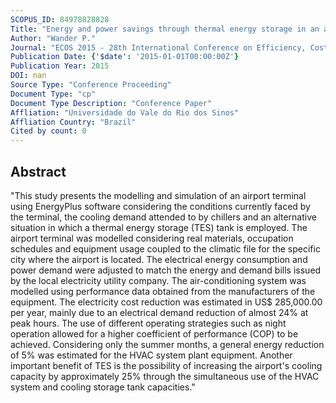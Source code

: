 ```yaml
---
SCOPUS_ID: 84978828828
Title: "Energy and power savings through thermal energy storage in an airport air conditioning system"
Author: "Wander P."
Journal: "ECOS 2015 - 28th International Conference on Efficiency, Cost, Optimization, Simulation and Environmental Impact of Energy Systems"
Publication Date: {'$date': '2015-01-01T00:00:00Z'}
Publication Year: 2015
DOI: nan
Source Type: "Conference Proceeding"
Document Type: "cp"
Document Type Description: "Conference Paper"
Affliation: "Universidade do Vale do Rio dos Sinos"
Affliation Country: "Brazil"
Cited by count: 0
---
```


## Abstract
"This study presents the modelling and simulation of an airport terminal using EnergyPlus software considering the conditions currently faced by the terminal, the cooling demand attended to by chillers and an alternative situation in which a thermal energy storage (TES) tank is employed. The airport terminal was modelled considering real materials, occupation schedules and equipment usage coupled to the climatic file for the specific city where the airport is located. The electrical energy consumption and power demand were adjusted to match the energy and demand bills issued by the local electricity utility company. The air-conditioning system was modelled using performance data obtained from the manufacturers of the equipment. The electricity cost reduction was estimated in US$ 285,000.00 per year, mainly due to an electrical demand reduction of almost 24% at peak hours. The use of different operating strategies such as night operation allowed for a higher coefficient of performance (COP) to be achieved. Considering only the summer months, a general energy reduction of 5% was estimated for the HVAC system plant equipment. Another important benefit of TES is the possibility of increasing the airport's cooling capacity by approximately 25% through the simultaneous use of the HVAC system and cooling storage tank capacities."
